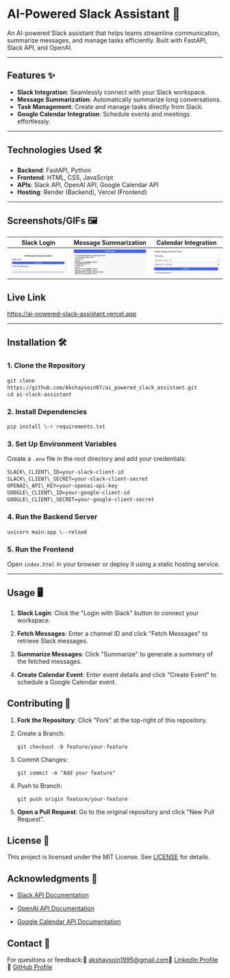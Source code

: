 # AI-Powered Slack Assistant 🤖

An AI-powered Slack assistant that helps teams streamline communication, summarize messages, and manage tasks efficiently. Built with FastAPI, Slack API, and OpenAI.

---

## Features ✨
- **Slack Integration**: Seamlessly connect with your Slack workspace.
- **Message Summarization**: Automatically summarize long conversations.
- **Task Management**: Create and manage tasks directly from Slack.
- **Google Calendar Integration**: Schedule events and meetings effortlessly.

---

## Technologies Used 🛠️
- **Backend**: FastAPI, Python
- **Frontend**: HTML, CSS, JavaScript
- **APIs**: Slack API, OpenAI API, Google Calendar API
- **Hosting**: Render (Backend), Vercel (Frontend)

---

## Screenshots/GIFs 🖼️

| Slack Login | Message Summarization | Calendar Integration |
|-------------|-----------------------|-----------------------|
| <img src="/slack_login.png" width="300"> | <img src="/summarize.png" width="300"> | <img src="/calendar.png" width="300"> |

## Live Link 

https://ai-powered-slack-assistant.vercel.app

---

## Installation 🛠️

### 1. Clone the Repository
    git clone https://github.com/Akshaysoin07/ai_powered_slack_assistant.git
    cd ai-slack-assistant

### 2\. Install Dependencies

    pip install \-r requirements.txt

### 3\. Set Up Environment Variables

Create a `.env` file in the root directory and add your credentials:

    SLACK\_CLIENT\_ID=your-slack-client-id
    SLACK\_CLIENT\_SECRET=your-slack-client-secret
    OPENAI\_API\_KEY=your-openai-api-key
    GOOGLE\_CLIENT\_ID=your-google-client-id
    GOOGLE\_CLIENT\_SECRET=your-google-client-secret

### 4\. Run the Backend Server

    uvicorn main:app \--reload

### 5\. Run the Frontend

Open `index.html` in your browser or deploy it using a static hosting service.

* * *

Usage 🖥️
---------

1.  **Slack Login**: Click the "Login with Slack" button to connect your workspace.
    
2.  **Fetch Messages**: Enter a channel ID and click "Fetch Messages" to retrieve Slack messages.
    
3.  **Summarize Messages**: Click "Summarize" to generate a summary of the fetched messages.
    
4.  **Create Calendar Event**: Enter event details and click "Create Event" to schedule a Google Calendar event.
    

Contributing 🤝
---------------

1.  **Fork the Repository**: Click "Fork" at the top-right of this repository.
    
2. Create a Branch:

       git checkout -b feature/your-feature
    
3. Commit Changes:

       git commit -m "Add your feature"
    
4. Push to Branch:

       git push origin feature/your-feature
    
6.  **Open a Pull Request**: Go to the original repository and click "New Pull Request".
    

License 📄
----------

This project is licensed under the MIT License. See [LICENSE](/LICENSE) for details.

Acknowledgments 🙏
------------------

*   [Slack API Documentation](https://api.slack.com/)
    
*   [OpenAI API Documentation](https://platform.openai.com/docs/)
    
*   [Google Calendar API Documentation](https://developers.google.com/calendar)
    

Contact 📧
----------

For questions or feedback:📩 [akshaysoin1995@gmail.com](https://mailto:akshaysoin1995@gmail.com/)🔗 [LinkedIn Profile](https://linkedin.com/in/your-profile)🐙 [GitHub Profile](https://github.com/Akshaysoin07)
